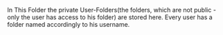 In This Folder the private User-Folders(the folders, which are not public - only the user has access to his folder) are stored here. Every user has a folder named accordingly to his username.
